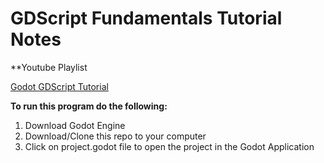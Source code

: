 # GDScript Fundamentals Tutorial Notes

**Youtube Playlist

[Godot GDScript Tutorial](https://www.youtube.com/watch?v=itKLmCwGeNs&list=PLJ690cxlZTgL4i3sjTPRQTyrJ5TTkYJ2_&index=1)

**To run this program do the following:**

1. Download Godot Engine
2. Download/Clone this repo to your computer
3. Click on project.godot file to open the project in the Godot Application
